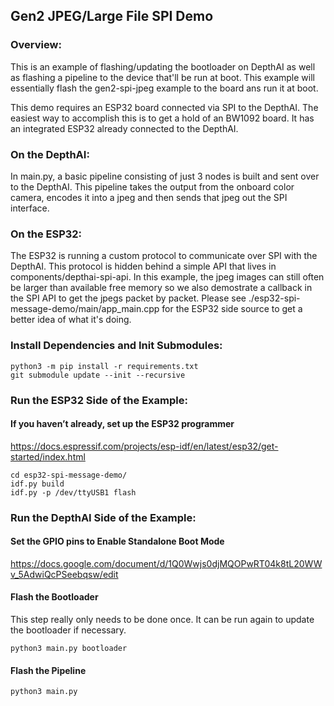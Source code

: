 ## Gen2 JPEG/Large File SPI Demo

### Overview:
This is an example of flashing/updating the bootloader on DepthAI as well as flashing a pipeline to the device that'll be run at boot. This example will essentially flash the gen2-spi-jpeg example to the board ans run it at boot.

This demo requires an ESP32 board connected via SPI to the DepthAI. The easiest way to accomplish this is to get a hold of an BW1092 board. It has an integrated ESP32 already connected to the DepthAI.

### On the DepthAI:
In main.py, a basic pipeline consisting of just 3 nodes is built and sent over to the DepthAI. This pipeline takes the output from the onboard color camera, encodes it into a jpeg and then sends that jpeg out the SPI interface.

### On the ESP32:
The ESP32 is running a custom protocol to communicate over SPI with the DepthAI. This protocol is hidden behind a simple API that lives in components/depthai-spi-api. In this example, the jpeg images can still often be larger than available free memory so we also demostrate a callback in the SPI API to get the jpegs packet by packet. Please see ./esp32-spi-message-demo/main/app_main.cpp for the ESP32 side source to get a better idea of what it's doing.

### Install Dependencies and Init Submodules:
```
python3 -m pip install -r requirements.txt
git submodule update --init --recursive
```

### Run the ESP32 Side of the Example:
#### If you haven’t already, set up the ESP32 programmer
https://docs.espressif.com/projects/esp-idf/en/latest/esp32/get-started/index.html

```
cd esp32-spi-message-demo/
idf.py build
idf.py -p /dev/ttyUSB1 flash
```

### Run the DepthAI Side of the Example:
#### Set the GPIO pins to Enable Standalone Boot Mode
https://docs.google.com/document/d/1Q0Wwjs0djMQOPwRT04k8tL20WWv_5AdwiQcPSeebqsw/edit

#### Flash the Bootloader
This step really only needs to be done once. It can be run again to update the bootloader if necessary.

`python3 main.py bootloader`

#### Flash the Pipeline
`python3 main.py`

